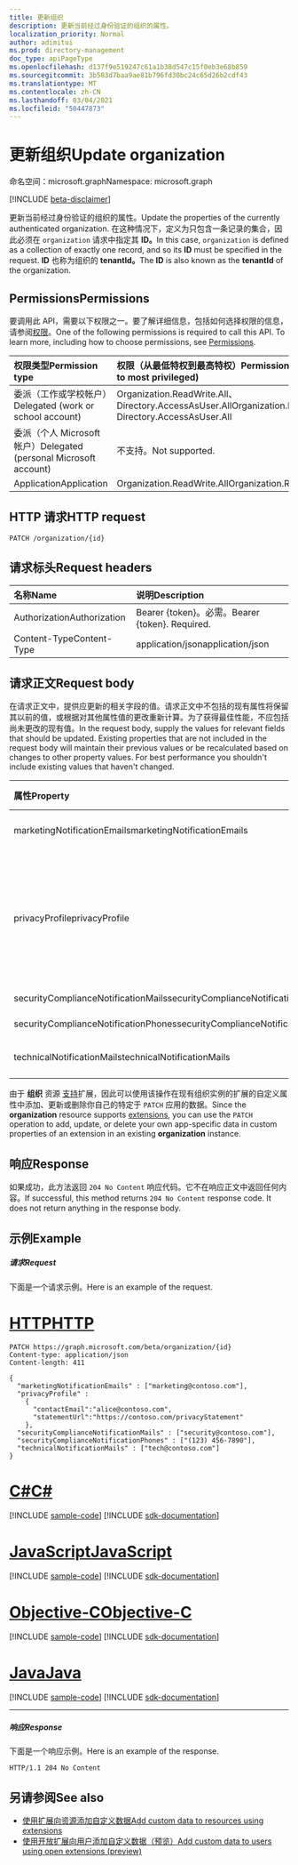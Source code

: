 ```yaml
---
title: 更新组织
description: 更新当前经过身份验证的组织的属性。
localization_priority: Normal
author: adimitui
ms.prod: directory-management
doc_type: apiPageType
ms.openlocfilehash: d137f9e519247c61a1b38d547c15f0eb3e68b859
ms.sourcegitcommit: 3b583d7baa9ae81b796fd30bc24c65d26b2cdf43
ms.translationtype: MT
ms.contentlocale: zh-CN
ms.lasthandoff: 03/04/2021
ms.locfileid: "50447873"
---
```

# <a name="update-organization"></a><span data-ttu-id="76aa7-103">更新组织</span><span class="sxs-lookup"><span data-stu-id="76aa7-103">Update organization</span></span>

<span data-ttu-id="76aa7-104">命名空间：microsoft.graph</span><span class="sxs-lookup"><span data-stu-id="76aa7-104">Namespace: microsoft.graph</span></span>

[!INCLUDE [beta-disclaimer](../../includes/beta-disclaimer.md)]

<span data-ttu-id="76aa7-105">更新当前经过身份验证的组织的属性。</span><span class="sxs-lookup"><span data-stu-id="76aa7-105">Update the properties of the currently authenticated organization.</span></span> <span data-ttu-id="76aa7-106">在这种情况下，定义为只包含一条记录的集合，因此必须在 `organization` 请求中指定其 **ID。**</span><span class="sxs-lookup"><span data-stu-id="76aa7-106">In this case, `organization` is defined as a collection of exactly one record, and so its **ID** must be specified in the request.</span></span>  <span data-ttu-id="76aa7-107">**ID** 也称为组织的 **tenantId。**</span><span class="sxs-lookup"><span data-stu-id="76aa7-107">The **ID** is also known as the **tenantId** of the organization.</span></span>

## <a name="permissions"></a><span data-ttu-id="76aa7-108">Permissions</span><span class="sxs-lookup"><span data-stu-id="76aa7-108">Permissions</span></span>

<span data-ttu-id="76aa7-p102">要调用此 API，需要以下权限之一。要了解详细信息，包括如何选择权限的信息，请参阅[权限](/graph/permissions-reference)。</span><span class="sxs-lookup"><span data-stu-id="76aa7-p102">One of the following permissions is required to call this API. To learn more, including how to choose permissions, see [Permissions](/graph/permissions-reference).</span></span>

|<span data-ttu-id="76aa7-111">权限类型</span><span class="sxs-lookup"><span data-stu-id="76aa7-111">Permission type</span></span> | <span data-ttu-id="76aa7-112">权限（从最低特权到最高特权）</span><span class="sxs-lookup"><span data-stu-id="76aa7-112">Permissions (from least to most privileged)</span></span> |
|:--------------------|:---------------------------------------------------------|
|<span data-ttu-id="76aa7-113">委派（工作或学校帐户）</span><span class="sxs-lookup"><span data-stu-id="76aa7-113">Delegated (work or school account)</span></span> | <span data-ttu-id="76aa7-114">Organization.ReadWrite.All、Directory.AccessAsUser.All</span><span class="sxs-lookup"><span data-stu-id="76aa7-114">Organization.ReadWrite.All, Directory.AccessAsUser.All</span></span> |
|<span data-ttu-id="76aa7-115">委派（个人 Microsoft 帐户）</span><span class="sxs-lookup"><span data-stu-id="76aa7-115">Delegated (personal Microsoft account)</span></span> | <span data-ttu-id="76aa7-116">不支持。</span><span class="sxs-lookup"><span data-stu-id="76aa7-116">Not supported.</span></span> |
|<span data-ttu-id="76aa7-117">Application</span><span class="sxs-lookup"><span data-stu-id="76aa7-117">Application</span></span> | <span data-ttu-id="76aa7-118">Organization.ReadWrite.All</span><span class="sxs-lookup"><span data-stu-id="76aa7-118">Organization.ReadWrite.All</span></span> |

## <a name="http-request"></a><span data-ttu-id="76aa7-119">HTTP 请求</span><span class="sxs-lookup"><span data-stu-id="76aa7-119">HTTP request</span></span>

<!-- { "blockType": "ignored" } -->

```http
PATCH /organization/{id}
```

## <a name="request-headers"></a><span data-ttu-id="76aa7-120">请求标头</span><span class="sxs-lookup"><span data-stu-id="76aa7-120">Request headers</span></span>

| <span data-ttu-id="76aa7-121">名称</span><span class="sxs-lookup"><span data-stu-id="76aa7-121">Name</span></span>       | <span data-ttu-id="76aa7-122">说明</span><span class="sxs-lookup"><span data-stu-id="76aa7-122">Description</span></span>|
|:-----------|:----------|
| <span data-ttu-id="76aa7-123">Authorization</span><span class="sxs-lookup"><span data-stu-id="76aa7-123">Authorization</span></span>  | <span data-ttu-id="76aa7-p103">Bearer {token}。必需。</span><span class="sxs-lookup"><span data-stu-id="76aa7-p103">Bearer {token}. Required.</span></span> |
| <span data-ttu-id="76aa7-126">Content-Type</span><span class="sxs-lookup"><span data-stu-id="76aa7-126">Content-Type</span></span>   | <span data-ttu-id="76aa7-127">application/json</span><span class="sxs-lookup"><span data-stu-id="76aa7-127">application/json</span></span> |


## <a name="request-body"></a><span data-ttu-id="76aa7-128">请求正文</span><span class="sxs-lookup"><span data-stu-id="76aa7-128">Request body</span></span>

<span data-ttu-id="76aa7-p104">在请求正文中，提供应更新的相关字段的值。请求正文中不包括的现有属性将保留其以前的值，或根据对其他属性值的更改重新计算。为了获得最佳性能，不应包括尚未更改的现有值。</span><span class="sxs-lookup"><span data-stu-id="76aa7-p104">In the request body, supply the values for relevant fields that should be updated. Existing properties that are not included in the request body will maintain their previous values or be recalculated based on changes to other property values. For best performance you shouldn't include existing values that haven't changed.</span></span>

| <span data-ttu-id="76aa7-132">属性</span><span class="sxs-lookup"><span data-stu-id="76aa7-132">Property</span></span>  | <span data-ttu-id="76aa7-133">类型</span><span class="sxs-lookup"><span data-stu-id="76aa7-133">Type</span></span> |<span data-ttu-id="76aa7-134">说明</span><span class="sxs-lookup"><span data-stu-id="76aa7-134">Description</span></span>|
|:---------------|:--------|:----------|
|<span data-ttu-id="76aa7-135">marketingNotificationEmails</span><span class="sxs-lookup"><span data-stu-id="76aa7-135">marketingNotificationEmails</span></span>|<span data-ttu-id="76aa7-136">String collection</span><span class="sxs-lookup"><span data-stu-id="76aa7-136">String collection</span></span>|                                        <span data-ttu-id="76aa7-137">**注意：** 不可为 null。</span><span class="sxs-lookup"><span data-stu-id="76aa7-137">**Notes**: not nullable.</span></span>            |
|<span data-ttu-id="76aa7-138">privacyProfile</span><span class="sxs-lookup"><span data-stu-id="76aa7-138">privacyProfile</span></span>|[<span data-ttu-id="76aa7-139">privacyProfile</span><span class="sxs-lookup"><span data-stu-id="76aa7-139">privacyProfile</span></span>](../resources/privacyprofile.md)|<span data-ttu-id="76aa7-140">组织的隐私配置文件（设置 statementUrl 和 contactEmail）。</span><span class="sxs-lookup"><span data-stu-id="76aa7-140">The privacy profile of an organization (set statementUrl and contactEmail).</span></span>            |
|<span data-ttu-id="76aa7-141">securityComplianceNotificationMails</span><span class="sxs-lookup"><span data-stu-id="76aa7-141">securityComplianceNotificationMails</span></span>|<span data-ttu-id="76aa7-142">String collection</span><span class="sxs-lookup"><span data-stu-id="76aa7-142">String collection</span></span>||
|<span data-ttu-id="76aa7-143">securityComplianceNotificationPhones</span><span class="sxs-lookup"><span data-stu-id="76aa7-143">securityComplianceNotificationPhones</span></span>|<span data-ttu-id="76aa7-144">String collection</span><span class="sxs-lookup"><span data-stu-id="76aa7-144">String collection</span></span>||
|<span data-ttu-id="76aa7-145">technicalNotificationMails</span><span class="sxs-lookup"><span data-stu-id="76aa7-145">technicalNotificationMails</span></span>|<span data-ttu-id="76aa7-146">String collection</span><span class="sxs-lookup"><span data-stu-id="76aa7-146">String collection</span></span>|                                        <span data-ttu-id="76aa7-147">**注意：** 不可为 null。</span><span class="sxs-lookup"><span data-stu-id="76aa7-147">**Notes**: not nullable.</span></span>            |

<span data-ttu-id="76aa7-148">由于 **组织** 资源 [支持](/graph/extensibility-overview)扩展，因此可以使用该操作在现有组织实例的扩展的自定义属性中添加、更新或删除你自己的特定于 `PATCH` 应用的数据。</span><span class="sxs-lookup"><span data-stu-id="76aa7-148">Since the **organization** resource supports [extensions](/graph/extensibility-overview), you can use the `PATCH` operation to add, update, or delete your own app-specific data in custom properties of an extension in an existing **organization** instance.</span></span>

## <a name="response"></a><span data-ttu-id="76aa7-149">响应</span><span class="sxs-lookup"><span data-stu-id="76aa7-149">Response</span></span>

<span data-ttu-id="76aa7-p105">如果成功，此方法返回 `204 No Content` 响应代码。它不在响应正文中返回任何内容。</span><span class="sxs-lookup"><span data-stu-id="76aa7-p105">If successful, this method returns `204 No Content` response code. It does not return anything in the response body.</span></span>

## <a name="example"></a><span data-ttu-id="76aa7-152">示例</span><span class="sxs-lookup"><span data-stu-id="76aa7-152">Example</span></span>
##### <a name="request"></a><span data-ttu-id="76aa7-153">请求</span><span class="sxs-lookup"><span data-stu-id="76aa7-153">Request</span></span>
<span data-ttu-id="76aa7-154">下面是一个请求示例。</span><span class="sxs-lookup"><span data-stu-id="76aa7-154">Here is an example of the request.</span></span>

# <a name="http"></a>[<span data-ttu-id="76aa7-155">HTTP</span><span class="sxs-lookup"><span data-stu-id="76aa7-155">HTTP</span></span>](#tab/http)
<!-- {
  "blockType": "request",
  "name": "update_organization"
}-->

```http
PATCH https://graph.microsoft.com/beta/organization/{id}
Content-type: application/json
Content-length: 411

{
  "marketingNotificationEmails" : ["marketing@contoso.com"],
  "privacyProfile" :
    {
      "contactEmail":"alice@contoso.com",
      "statementUrl":"https://contoso.com/privacyStatement"
    },
  "securityComplianceNotificationMails" : ["security@contoso.com"],
  "securityComplianceNotificationPhones" : ["(123) 456-7890"],
  "technicalNotificationMails" : ["tech@contoso.com"]
}
```
# <a name="c"></a>[<span data-ttu-id="76aa7-156">C#</span><span class="sxs-lookup"><span data-stu-id="76aa7-156">C#</span></span>](#tab/csharp)
[!INCLUDE [sample-code](../includes/snippets/csharp/update-organization-csharp-snippets.md)]
[!INCLUDE [sdk-documentation](../includes/snippets/snippets-sdk-documentation-link.md)]

# <a name="javascript"></a>[<span data-ttu-id="76aa7-157">JavaScript</span><span class="sxs-lookup"><span data-stu-id="76aa7-157">JavaScript</span></span>](#tab/javascript)
[!INCLUDE [sample-code](../includes/snippets/javascript/update-organization-javascript-snippets.md)]
[!INCLUDE [sdk-documentation](../includes/snippets/snippets-sdk-documentation-link.md)]

# <a name="objective-c"></a>[<span data-ttu-id="76aa7-158">Objective-C</span><span class="sxs-lookup"><span data-stu-id="76aa7-158">Objective-C</span></span>](#tab/objc)
[!INCLUDE [sample-code](../includes/snippets/objc/update-organization-objc-snippets.md)]
[!INCLUDE [sdk-documentation](../includes/snippets/snippets-sdk-documentation-link.md)]

# <a name="java"></a>[<span data-ttu-id="76aa7-159">Java</span><span class="sxs-lookup"><span data-stu-id="76aa7-159">Java</span></span>](#tab/java)
[!INCLUDE [sample-code](../includes/snippets/java/update-organization-java-snippets.md)]
[!INCLUDE [sdk-documentation](../includes/snippets/snippets-sdk-documentation-link.md)]

---


##### <a name="response"></a><span data-ttu-id="76aa7-160">响应</span><span class="sxs-lookup"><span data-stu-id="76aa7-160">Response</span></span>

<span data-ttu-id="76aa7-161">下面是一个响应示例。</span><span class="sxs-lookup"><span data-stu-id="76aa7-161">Here is an example of the response.</span></span>
<!-- {
  "blockType": "response",
  "truncated": true,
  "@odata.type": "microsoft.graph.organization"
} -->

```http
HTTP/1.1 204 No Content
```

## <a name="see-also"></a><span data-ttu-id="76aa7-162">另请参阅</span><span class="sxs-lookup"><span data-stu-id="76aa7-162">See also</span></span>

- [<span data-ttu-id="76aa7-163">使用扩展向资源添加自定义数据</span><span class="sxs-lookup"><span data-stu-id="76aa7-163">Add custom data to resources using extensions</span></span>](/graph/extensibility-overview)
- [<span data-ttu-id="76aa7-164">使用开放扩展向用户添加自定义数据（预览）</span><span class="sxs-lookup"><span data-stu-id="76aa7-164">Add custom data to users using open extensions (preview)</span></span>](/graph/extensibility-open-users)

<!--
- [Add custom data to groups using schema extensions (preview)](/graph/extensibility-schema-groups)
-->

<!-- uuid: 8fcb5dbc-d5aa-4681-8e31-b001d5168d79
2015-10-25 14:57:30 UTC -->
<!--
{
  "type": "#page.annotation",
  "description": "Update organization",
  "keywords": "",
  "section": "documentation",
  "tocPath": "",
  "suppressions": [
  ]
}
-->


